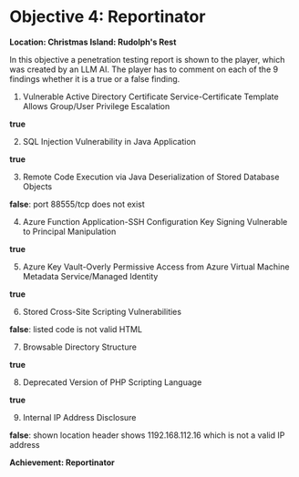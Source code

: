 # Objective 4: Reportinator
**Location: Christmas Island: Rudolph's Rest**  

In this objective a penetration testing report is shown to the player, which was created by an LLM AI.
The player has to comment on each of the 9 findings whether it is a true or a false finding.

 1. Vulnerable Active Directory Certificate Service-Certificate Template Allows Group/User Privilege Escalation
 
 **true**
 
 2.  SQL Injection Vulnerability in Java Application
 
 **true**
 
3. Remote Code Execution via Java Deserialization of Stored Database Objects

**false**: port 88555/tcp does not exist

4. Azure Function Application-SSH Configuration Key Signing Vulnerable to Principal Manipulation

**true**  

5. Azure Key Vault-Overly Permissive Access from Azure Virtual Machine Metadata Service/Managed Identity

**true**  

6. Stored Cross-Site Scripting Vulnerabilities

**false**: listed code is not valid HTML

  

7. Browsable Directory Structure

**true**  

8. Deprecated Version of PHP Scripting Language

**true**

9. Internal IP Address Disclosure

**false**: shown location header shows 1192.168.112.16 which is not a valid IP address 

**Achievement: Reportinator**

<!--stackedit_data:
eyJoaXN0b3J5IjpbNTMyNzg4MDIzLDIxMjc2MDIyODddfQ==
-->